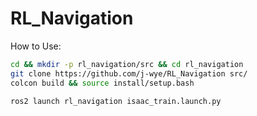 # RL_Navigation

How to Use:
```bash
cd && mkdir -p rl_navigation/src && cd rl_navigation
git clone https://github.com/j-wye/RL_Navigation src/
colcon build && source install/setup.bash

ros2 launch rl_navigation isaac_train.launch.py
```
